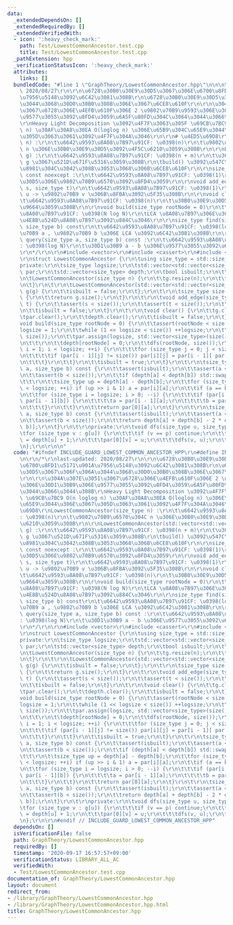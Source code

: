 ```yaml
---
data:
  _extendedDependsOn: []
  _extendedRequiredBy: []
  _extendedVerifiedWith:
  - icon: ':heavy_check_mark:'
    path: Test/LowestCommonAncestor.test.cpp
    title: Test/LowestCommonAncestor.test.cpp
  _pathExtension: hpp
  _verificationStatusIcon: ':heavy_check_mark:'
  attributes:
    links: []
  bundledCode: "#line 1 \"GraphTheory/LowestCommonAncestor.hpp\"\n\n\n\r\n/*\r\nlast-updated:\
    \ 2020/08/27\r\n\r\n\u6728\u30B0\u30E9\u30D5\u3067\u306E\u6700\u8FD1\u5171\u901A\
    \u7956\u5148\u3092\u6C42\u3081\u308B\r\n\u6728\u30B0\u30E9\u30D5\u3067\u306F\u306A\
    \u3044\u3068\u30D0\u30B0\u308B\u306E\u3067\u6CE8\u610F\r\n\r\n\u304A\u307E\u3051\
    \u3067\u6728\u306E\u4EFB\u610F\u306E 2 \u9802\u70B9\u9593\u306E\u30D1\u30B9\u306E\
    \u9577\u3055\u3092\u8FD4\u3059\u6A5F\u80FD\u304C\u3064\u3044\u3066\u3044\u308B\
    \r\nHeavy Light Decomposition \u3092\u4F7F\u3063\u305F \u69CB\u7BC9 O(n loglog\
    \ n) \u30AF\u30A8\u30EA O(loglog n) \u306E\u65B9\u304C\u65E9\u3044\u306E\u3067\
    \u305D\u3063\u3061\u3092\u4F7F\u304A\u3046\r\n\r\n# \u4ED5\u69D8\r\nLowestCommonAncestor(size_type\
    \ n) :\r\n\t\u6642\u9593\u8A08\u7B97\u91CF: \u0398(n)\r\n\t\u9802\u70B9\u6570\u304C\
    \ n \u306E\u30B0\u30E9\u30D5\u3092\u4F5C\u6210\u3059\u308B\r\n\r\nLowestCommonAncestor(std::vector<std::vector<size_type>>\
    \ g) :\r\n\t\u6642\u9593\u8A08\u7B97\u91CF: \u0398(n + m)\r\n\t\u30B0\u30E9\u30D5\
    \ g \u3067\u521D\u671F\u5316\u3059\u308B\r\n\tbuild() \u3092\u547C\u3076\u5FC5\
    \u8981\u304C\u3042\u308B\u3053\u3068\u306B\u6CE8\u610F\r\n\r\nsize_type size()\
    \ const noexcept :\r\n\t\u6642\u9593\u8A08\u7B97\u91CF: \u0398(1)\r\n\t\u30B0\u30E9\
    \u30D5\u306E\u9802\u70B9\u6570\u3092\u8FD4\u3059\r\n\r\nvoid add_edge(size_type\
    \ s, size_type t)\r\n\t\u6642\u9593\u8A08\u7B97\u91CF: \u0398(1)\r\n\t\u9802\u70B9\
    \ u -> \u9802\u70B9 v \u306B\u8FBA\u3092\u5F35\u308B\r\n\r\nvoid clear() :\r\n\
    \t\u6642\u9593\u8A08\u7B97\u91CF: \u0398(n)\r\n\t\u30B0\u30E9\u30D5\u3092\u524A\
    \u9664\u3059\u308B\r\n\r\nvoid build(size_type rootNode = 0)\r\n\t\u6642\u9593\
    \u8A08\u7B97\u91CF: \u0398(N log N)\r\n\tLCA \u8A08\u7B97\u306E\u305F\u3081\u306E\
    \u4E8B\u524D\u8A08\u7B97\u3092\u884C\u3046\r\n\r\nsize_type find(size_type a,\
    \ size_type b) const\r\n\t\u6642\u9593\u8A08\u7B97\u91CF: \u0398(log N)\r\n\t\u9802\
    \u70B9 a , \u9802\u70B9 b \u306E LCA \u3092\u6C42\u3081\u308B\r\n\r\nsize_type\
    \ query(size_type a, size_type b) const :\r\n\t\u6642\u9593\u8A08\u7B97\u91CF\
    : \u0398(log N)\r\n\t\u30D1\u30B9 a - b \u306E\u9577\u3055\u3092\u6C42\u3081\u308B\
    \r\n*/\r\n\r\n#include <vector>\r\n#include <cassert>\r\n#include <utility>\r\n\
    \r\nstruct LowestCommonAncestor {\r\n\tusing size_type = std::size_t;\r\n\t\r\n\
    private:\r\n\tsize_type logsize;\r\n\tstd::vector<std::vector<size_type> > g,\
    \ par;\r\n\tstd::vector<size_type> depth;\r\n\tbool isbuilt;\r\n\t\r\npublic:\r\
    \n\tLowestCommonAncestor(size_type n) {\r\n\t\tg.resize(n);\r\n\t\tisbuilt = false;\r\
    \n\t}\r\n\t\r\n\tLowestCommonAncestor(std::vector<std::vector<size_type>> g) :\
    \ g(g) {\r\n\t\tisbuilt = false;\r\n\t};\r\n\t\r\n\tsize_type size() const noexcept\
    \ {\r\n\t\treturn g.size();\r\n\t}\r\n\t\r\n\tvoid add_edge(size_type s, size_type\
    \ t) {\r\n\t\tassert(s < size());\r\n\t\tassert(t < size());\r\n\t\tg[s].push_back(t);\r\
    \n\t\tisbuilt = false;\r\n\t}\r\n\t\r\n\tvoid clear() {\r\n\t\tg.clear();\r\n\t\
    \tpar.clear();\r\n\t\tdepth.clear();\r\n\t\tisbuilt = false;\r\n\t}\r\n\t\r\n\t\
    void build(size_type rootNode = 0) {\r\n\t\tassert(rootNode < size());\r\n\t\t\
    logsize = 1;\r\n\t\twhile (1 << logsize < size()) ++logsize;\r\n\t\tdepth.assign(size(),\
    \ size());\r\n\t\tpar.assign(logsize, std::vector<size_type>(size(), size()));\r\
    \n\t\t\r\n\t\tdepth[rootNode] = 0;\r\n\t\tdfs(rootNode, size());\r\n\t\tfor (size_type\
    \ i = 1; i < logsize; ++i) {\r\n\t\t\tfor (size_type j = 0; j < size(); ++j) {\r\
    \n\t\t\t\tif (par[i - 1][j] != size()) par[i][j] = par[i - 1][ par[i - 1][j] ];\r\
    \n\t\t\t}\r\n\t\t}\r\n\t\tisbuilt = true;\r\n\t}\r\n\t\r\n\tsize_type find(size_type\
    \ a, size_type b) const {\r\n\t\tassert(isbuilt);\r\n\t\tassert(a < size());\r\
    \n\t\tassert(b < size());\r\n\t\tif (depth[a] < depth[b]) std::swap(a, b);\r\n\
    \t\t\r\n\t\tsize_type up = depth[a] - depth[b];\r\n\t\tfor (size_type i = 0; i\
    \ < logsize; ++i) if (up >> i & 1) a = par[i][a];\r\n\t\tif (a == b) return a;\r\
    \n\t\tfor (size_type i = logsize; i > 0; --i) {\r\n\t\t\tif (par[i - 1][a] !=\
    \ par[i - 1][b]) {\r\n\t\t\t\ta = par[i - 1][a];\r\n\t\t\t\tb = par[i - 1][b];\r\
    \n\t\t\t}\r\n\t\t}\r\n\t\treturn par[0][a];\r\n\t}\r\n\t\r\n\tsize_type query(size_type\
    \ a, size_type b) const {\r\n\t\tassert(isbuilt);\r\n\t\tassert(a < size());\r\
    \n\t\tassert(b < size());\r\n\t\treturn depth[a] + depth[b] - 2 * depth[find(a,\
    \ b)];\r\n\t}\r\n\t\r\nprivate:\r\n\tvoid dfs(size_type u, size_type p) {\r\n\t\
    \tfor (size_type v : g[u]) {\r\n\t\t\tif (v == p) continue;\r\n\t\t\tdepth[v]\
    \ = depth[u] + 1;\r\n\t\t\tpar[0][v] = u;\r\n\t\t\tdfs(v, u);\r\n\t\t}\r\n\t}\r\
    \n};\r\n\r\n\n"
  code: "#ifndef INCLUDE_GUARD_LOWEST_COMMON_ANCESTOR_HPP\r\n#define INCLUDE_GUARD_LOWEST_COMMON_ANCESTOR_HPP\r\
    \n\r\n/*\r\nlast-updated: 2020/08/27\r\n\r\n\u6728\u30B0\u30E9\u30D5\u3067\u306E\
    \u6700\u8FD1\u5171\u901A\u7956\u5148\u3092\u6C42\u3081\u308B\r\n\u6728\u30B0\u30E9\
    \u30D5\u3067\u306F\u306A\u3044\u3068\u30D0\u30B0\u308B\u306E\u3067\u6CE8\u610F\
    \r\n\r\n\u304A\u307E\u3051\u3067\u6728\u306E\u4EFB\u610F\u306E 2 \u9802\u70B9\u9593\
    \u306E\u30D1\u30B9\u306E\u9577\u3055\u3092\u8FD4\u3059\u6A5F\u80FD\u304C\u3064\
    \u3044\u3066\u3044\u308B\r\nHeavy Light Decomposition \u3092\u4F7F\u3063\u305F\
    \ \u69CB\u7BC9 O(n loglog n) \u30AF\u30A8\u30EA O(loglog n) \u306E\u65B9\u304C\
    \u65E9\u3044\u306E\u3067\u305D\u3063\u3061\u3092\u4F7F\u304A\u3046\r\n\r\n# \u4ED5\
    \u69D8\r\nLowestCommonAncestor(size_type n) :\r\n\t\u6642\u9593\u8A08\u7B97\u91CF\
    : \u0398(n)\r\n\t\u9802\u70B9\u6570\u304C n \u306E\u30B0\u30E9\u30D5\u3092\u4F5C\
    \u6210\u3059\u308B\r\n\r\nLowestCommonAncestor(std::vector<std::vector<size_type>>\
    \ g) :\r\n\t\u6642\u9593\u8A08\u7B97\u91CF: \u0398(n + m)\r\n\t\u30B0\u30E9\u30D5\
    \ g \u3067\u521D\u671F\u5316\u3059\u308B\r\n\tbuild() \u3092\u547C\u3076\u5FC5\
    \u8981\u304C\u3042\u308B\u3053\u3068\u306B\u6CE8\u610F\r\n\r\nsize_type size()\
    \ const noexcept :\r\n\t\u6642\u9593\u8A08\u7B97\u91CF: \u0398(1)\r\n\t\u30B0\u30E9\
    \u30D5\u306E\u9802\u70B9\u6570\u3092\u8FD4\u3059\r\n\r\nvoid add_edge(size_type\
    \ s, size_type t)\r\n\t\u6642\u9593\u8A08\u7B97\u91CF: \u0398(1)\r\n\t\u9802\u70B9\
    \ u -> \u9802\u70B9 v \u306B\u8FBA\u3092\u5F35\u308B\r\n\r\nvoid clear() :\r\n\
    \t\u6642\u9593\u8A08\u7B97\u91CF: \u0398(n)\r\n\t\u30B0\u30E9\u30D5\u3092\u524A\
    \u9664\u3059\u308B\r\n\r\nvoid build(size_type rootNode = 0)\r\n\t\u6642\u9593\
    \u8A08\u7B97\u91CF: \u0398(N log N)\r\n\tLCA \u8A08\u7B97\u306E\u305F\u3081\u306E\
    \u4E8B\u524D\u8A08\u7B97\u3092\u884C\u3046\r\n\r\nsize_type find(size_type a,\
    \ size_type b) const\r\n\t\u6642\u9593\u8A08\u7B97\u91CF: \u0398(log N)\r\n\t\u9802\
    \u70B9 a , \u9802\u70B9 b \u306E LCA \u3092\u6C42\u3081\u308B\r\n\r\nsize_type\
    \ query(size_type a, size_type b) const :\r\n\t\u6642\u9593\u8A08\u7B97\u91CF\
    : \u0398(log N)\r\n\t\u30D1\u30B9 a - b \u306E\u9577\u3055\u3092\u6C42\u3081\u308B\
    \r\n*/\r\n\r\n#include <vector>\r\n#include <cassert>\r\n#include <utility>\r\n\
    \r\nstruct LowestCommonAncestor {\r\n\tusing size_type = std::size_t;\r\n\t\r\n\
    private:\r\n\tsize_type logsize;\r\n\tstd::vector<std::vector<size_type> > g,\
    \ par;\r\n\tstd::vector<size_type> depth;\r\n\tbool isbuilt;\r\n\t\r\npublic:\r\
    \n\tLowestCommonAncestor(size_type n) {\r\n\t\tg.resize(n);\r\n\t\tisbuilt = false;\r\
    \n\t}\r\n\t\r\n\tLowestCommonAncestor(std::vector<std::vector<size_type>> g) :\
    \ g(g) {\r\n\t\tisbuilt = false;\r\n\t};\r\n\t\r\n\tsize_type size() const noexcept\
    \ {\r\n\t\treturn g.size();\r\n\t}\r\n\t\r\n\tvoid add_edge(size_type s, size_type\
    \ t) {\r\n\t\tassert(s < size());\r\n\t\tassert(t < size());\r\n\t\tg[s].push_back(t);\r\
    \n\t\tisbuilt = false;\r\n\t}\r\n\t\r\n\tvoid clear() {\r\n\t\tg.clear();\r\n\t\
    \tpar.clear();\r\n\t\tdepth.clear();\r\n\t\tisbuilt = false;\r\n\t}\r\n\t\r\n\t\
    void build(size_type rootNode = 0) {\r\n\t\tassert(rootNode < size());\r\n\t\t\
    logsize = 1;\r\n\t\twhile (1 << logsize < size()) ++logsize;\r\n\t\tdepth.assign(size(),\
    \ size());\r\n\t\tpar.assign(logsize, std::vector<size_type>(size(), size()));\r\
    \n\t\t\r\n\t\tdepth[rootNode] = 0;\r\n\t\tdfs(rootNode, size());\r\n\t\tfor (size_type\
    \ i = 1; i < logsize; ++i) {\r\n\t\t\tfor (size_type j = 0; j < size(); ++j) {\r\
    \n\t\t\t\tif (par[i - 1][j] != size()) par[i][j] = par[i - 1][ par[i - 1][j] ];\r\
    \n\t\t\t}\r\n\t\t}\r\n\t\tisbuilt = true;\r\n\t}\r\n\t\r\n\tsize_type find(size_type\
    \ a, size_type b) const {\r\n\t\tassert(isbuilt);\r\n\t\tassert(a < size());\r\
    \n\t\tassert(b < size());\r\n\t\tif (depth[a] < depth[b]) std::swap(a, b);\r\n\
    \t\t\r\n\t\tsize_type up = depth[a] - depth[b];\r\n\t\tfor (size_type i = 0; i\
    \ < logsize; ++i) if (up >> i & 1) a = par[i][a];\r\n\t\tif (a == b) return a;\r\
    \n\t\tfor (size_type i = logsize; i > 0; --i) {\r\n\t\t\tif (par[i - 1][a] !=\
    \ par[i - 1][b]) {\r\n\t\t\t\ta = par[i - 1][a];\r\n\t\t\t\tb = par[i - 1][b];\r\
    \n\t\t\t}\r\n\t\t}\r\n\t\treturn par[0][a];\r\n\t}\r\n\t\r\n\tsize_type query(size_type\
    \ a, size_type b) const {\r\n\t\tassert(isbuilt);\r\n\t\tassert(a < size());\r\
    \n\t\tassert(b < size());\r\n\t\treturn depth[a] + depth[b] - 2 * depth[find(a,\
    \ b)];\r\n\t}\r\n\t\r\nprivate:\r\n\tvoid dfs(size_type u, size_type p) {\r\n\t\
    \tfor (size_type v : g[u]) {\r\n\t\t\tif (v == p) continue;\r\n\t\t\tdepth[v]\
    \ = depth[u] + 1;\r\n\t\t\tpar[0][v] = u;\r\n\t\t\tdfs(v, u);\r\n\t\t}\r\n\t}\r\
    \n};\r\n\r\n#endif // INCLUDE_GUARD_LOWEST_COMMON_ANCESTOR_HPP"
  dependsOn: []
  isVerificationFile: false
  path: GraphTheory/LowestCommonAncestor.hpp
  requiredBy: []
  timestamp: '2020-09-17 16:57:57+09:00'
  verificationStatus: LIBRARY_ALL_AC
  verifiedWith:
  - Test/LowestCommonAncestor.test.cpp
documentation_of: GraphTheory/LowestCommonAncestor.hpp
layout: document
redirect_from:
- /library/GraphTheory/LowestCommonAncestor.hpp
- /library/GraphTheory/LowestCommonAncestor.hpp.html
title: GraphTheory/LowestCommonAncestor.hpp
---
```

